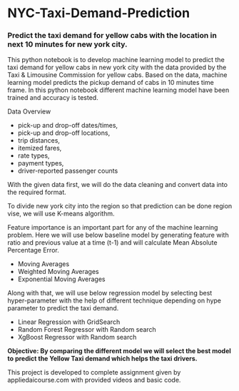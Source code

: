 # NYC-Taxi-Demand-Prediction
### Predict the taxi demand for yellow cabs with the location in next 10 minutes for new york city.

This python notebook is to develop machine learning model to predict the taxi demand for yellow cabs in new york city with the data provided by the Taxi & Limousine Commission for yellow cabs. Based on the data, machine learning model predicts the pickup demand of cabs in 10 minutes time frame. In this python notebook different machine learning model have been trained and accuracy is tested.

Data Overview
- pick-up and drop-off dates/times,
- pick-up and drop-off locations,
- trip distances,
- itemized fares,
- rate types,
- payment types,
- driver-reported passenger counts

With the given data first, we will do the data cleaning and convert data into the required format.

To divide new york city into the region so that prediction can be done region vise, we will use K-means algorithm.

Feature importance is an important part for any of the machine learning problem. Here we will use below baseline model by generating feature with ratio and previous value at a time (t-1) and will calculate Mean Absolute Percentage Error.
- Moving Averages
- Weighted Moving Averages
- Exponential Moving Averages

Along with that, we will use below regression model by selecting best hyper-parameter with the help of different technique depending on hype parameter to predict the taxi demand.
- Linear Regression with GridSearch
- Random Forest Regressor with Random search
- XgBoost Regressor with Random search

__Objective: By comparing the different model we will select the best model to predict the Yellow Taxi demand which helps the taxi drivers.__

This project is developed to complete assignment given by appliedaicourse.com with provided videos and basic code.
